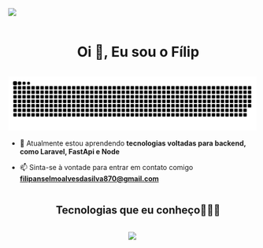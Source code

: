 <img src="https://user-images.githubusercontent.com/73097560/115834477-dbab4500-a447-11eb-908a-139a6edaec5c.gif">

<div id="user-content-toc">
  <ul align="center">
    <summary>
      <h1 style="display: inline-block">
        Oi 👋, Eu sou o Fílip
      </h1>
    </summary>
  </ul>
</div>

<div align="center">
  <img src="https://github.com/1999AZZAR/1999AZZAR/blob/main/resources/img/grid-snake.svg" alt="snake" /></a>
</div>

<!--Intro start-->
- 🌱 Atualmente estou aprendendo **tecnologias voltadas para backend, como Laravel, FastApi e Node**

- 📫 Sinta-se à vontade para entrar em contato comigo **filipanselmoalvesdasilva870@gmail.com**

<!--Intro end-->

<!--h1 without bottom border-->
<div id="user-content-toc">
  <ul align="center">
    <summary>
      <h2 style="display: inline-block">Tecnologias que eu conheço👨🏻‍💻</h2>
    </summary>
  </ul>
</div>

<!--tech stack icons-->
<p align="center">
  <a href="https://skillicons.dev">
    <img src="https://skillicons.dev/icons?i=git,bootstrap,css,express,github,html,js,linux,md,materialui,mongodb,mysql,nodejs,postman,py,react,tailwind,ts,vscode&perline=14" />
  </a>
</p>
